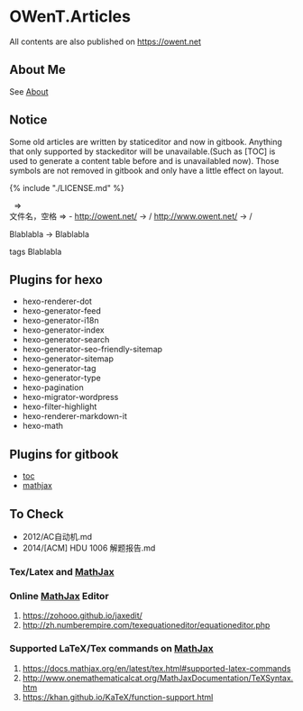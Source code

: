 OWenT.Articles
======

All contents are also published on https://owent.net

About Me
------
See [About](source/about/index.md)

Notice
------
Some old articles are written by staticeditor and now in gitbook. Anything that only supported by stackeditor will be unavailable.(Such as \[TOC\] is used to generate a content table before and is unavailabled now). Those symbols are not removed in gitbook and only have a little effect on layout.

{% include "./LICENSE.md" %}

&nbsp; =>  
文件名，空格 => -
http://owent.net/ -> /
http://www.owent.net/ -> /

Blablabla -> Blablabla

tags Blablabla

## Plugins for hexo
+ hexo-renderer-dot
+ hexo-generator-feed
+ hexo-generator-i18n
+ hexo-generator-index
+ hexo-generator-search
+ hexo-generator-seo-friendly-sitemap
+ hexo-generator-sitemap
+ hexo-generator-tag
+ hexo-generator-type
+ hexo-pagination
+ hexo-migrator-wordpress
+ hexo-filter-highlight
+ hexo-renderer-markdown-it
+ hexo-math

## Plugins for gitbook
+ [toc](https://plugins.gitbook.com/plugin/toc)
+ [mathjax](https://plugins.gitbook.com/plugin/mathjax)


## To Check
+ 2012/AC自动机.md
+ 2014/[ACM] HDU 1006 解题报告.md

### Tex/Latex and [MathJax][1]

### Online [MathJax][1] Editor
1. https://zohooo.github.io/jaxedit/
2. http://zh.numberempire.com/texequationeditor/equationeditor.php

### Supported LaTeX/Tex commands on [MathJax][1]
1. https://docs.mathjax.org/en/latest/tex.html#supported-latex-commands
2. http://www.onemathematicalcat.org/MathJaxDocumentation/TeXSyntax.htm
3. https://khan.github.io/KaTeX/function-support.html

[1]: https://www.mathjax.org/